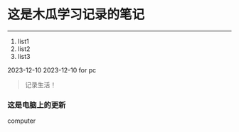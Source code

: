 # 这是木瓜学习记录的笔记
****
1. list1
2. list2
3. list3

2023-12-10
2023-12-10 for pc
> 记录生活！
### 这是电脑上的更新


computer
